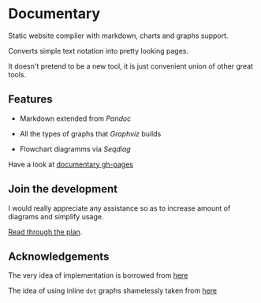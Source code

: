 # Documentary

Static website compiler with markdown, charts and graphs support.

Converts simple text notation into pretty looking pages.

It doesn't pretend to be a new tool, it is just convenient union of other great tools.

## Features

* Markdown extended from *Pandoc*

* All the types of graphs that *Graphviz* builds

* Flowchart diagramms via *Seqdiag*

Have a look at [documentary gh-pages](https://nirname.github.io/documentary-docs/)

## Join the development

I would really appreciate any assistance so as to increase amount of diagrams and simplify usage.

[Read through the plan](source/todo.md).

## Acknowledgements

The very idea of implementation is borrowed from [here](https://tylercipriani.com/blog/2014/05/13/replace-jekyll-with-pandoc-makefile/)

The idea of using inline `dot` graphs shamelessly taken from [here](https://gitlab.com/meonkeys/pandoc-dot-svg-hack/tree/master)